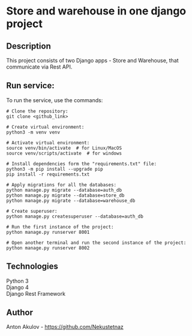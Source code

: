 # Store and warehouse in one django project

## Description
This project consists of two Django apps - Store and Warehouse,
that communicate via Rest API.

## Run service:
To run the service, use the commands:
```
# Clone the repository:
git clone <github_link>

# Create virtual environment:
python3 -m venv venv

# Activate virtual environment:
source venv/bin/activate  # for Linux/MacOS
source venv/scripts/activate  # for windows

# Install dependencies form the "requirements.txt" file:
python3 -m pip install --upgrade pip
pip install -r requirements.txt

# Apply migrations for all the databases:
python manage.py migrate --database=auth_db
python manage.py migrate --database=store_db
python manage.py migrate --database=warehouse_db

# Create superuser:
python manage.py createsuperuser --database=auth_db

# Run the first instance of the project:
python manage.py runserver 8001

# Open another terminal and run the second instance of the project:
python manage.py runserver 8002
```

## Technologies
Python 3 <br>
Django 4 <br>
Django Rest Framework <br>

## Author
Anton Akulov - https://github.com/Nekustetnaz